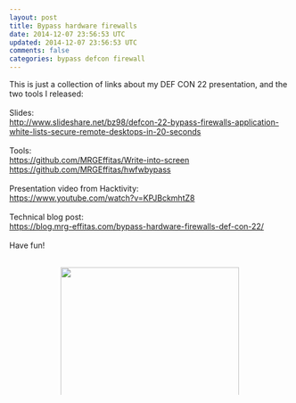```yaml
---           
layout: post
title: Bypass hardware firewalls
date: 2014-12-07 23:56:53 UTC
updated: 2014-12-07 23:56:53 UTC
comments: false
categories: bypass defcon firewall
---
```

This is just a collection of links about my DEF CON 22 presentation, and the two tools I released:<br/><br/>Slides:<br/><a href="http://www.slideshare.net/bz98/defcon-22-bypass-firewalls-application-white-lists-secure-remote-desktops-in-20-seconds" target="_blank">http://www.slideshare.net/bz98/defcon-22-bypass-firewalls-application-white-lists-secure-remote-desktops-in-20-seconds</a><br/><br/>Tools:<br/><a href="https://github.com/MRGEffitas/Write-into-screen" target="_blank">https://github.com/MRGEffitas/Write-into-screen</a><br/><a href="https://github.com/MRGEffitas/hwfwbypass" target="_blank">https://github.com/MRGEffitas/hwfwbypass</a><br/><br/>Presentation video from Hacktivity:<br/><a href="https://www.youtube.com/watch?v=KPJBckmhtZ8" target="_blank">https://www.youtube.com/watch?v=KPJBckmhtZ8</a><br/><br/>Technical blog post:<br/><a href="https://blog.mrg-effitas.com/bypass-hardware-firewalls-def-con-22/" target="_blank">https://blog.mrg-effitas.com/bypass-hardware-firewalls-def-con-22/</a><br/><br/>Have fun!<br/><br/><div class="separator" style="clear: both; text-align: center;"><a href="https://z6543.github.io/_img/hwfwbypass2B(1).jpg" imageanchor="1" src="https://z6543.github.io/_img/hwfwbypass2B(1).jpg" style="margin-left: 1em; margin-right: 1em;"><img border="0" height="240" src="https://z6543.github.io/_img/hwfwbypass2B(1).jpg" width="320"/></a></div><br/><br/><br/>